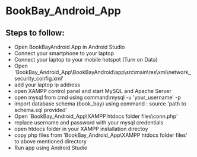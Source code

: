 # BookBay_Android_App
 
 ## Steps to follow:
 * Open BookBayAndroid App in Android Studio
 * Connect your smartphone to your laptop
 * Connect your laptop to your mobile hotspot (Turn on Data)
 * Open 'BookBay_Android_App\BookBayAndroid\app\src\main\res\xml\network_security_config.xml'
 * add your laptop ip address
 * open XAMPP control panel and start MySQL and Apache Server
 * open mysql from cmd using command:mysql -u 'your_username' -p
 * import database schema (book_bay) using command : source 'path to schema.sql provided'
 * Open 'BookBay_Android_App\XAMPP htdocs folder files\conn.php'
 * replace username and password with your mysql credentials
 * open htdocs folder in your XAMPP installation directoy
 * copy php files from 'BookBay_Android_App\XAMPP htdocs folder files' to above mentioned directory
 * Run app using Android Studio
